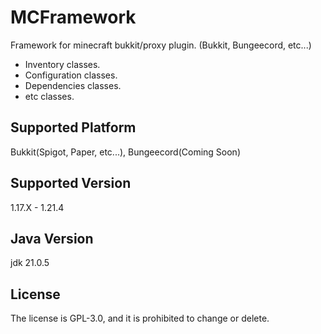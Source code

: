 # MCFramework
Framework for minecraft bukkit/proxy plugin. (Bukkit, Bungeecord, etc...)
- Inventory classes.
- Configuration classes.
- Dependencies classes.
- etc classes.

## Supported Platform
Bukkit(Spigot, Paper, etc...), Bungeecord(Coming Soon)

## Supported Version
1.17.X - 1.21.4

## Java Version
jdk 21.0.5

## License
The license is GPL-3.0, and it is prohibited to change or delete.